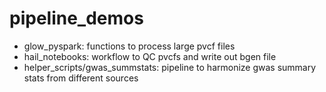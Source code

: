 # pipeline_demos

* glow_pyspark: functions to process large pvcf files
* hail_notebooks: workflow to QC pvcfs and write out bgen file
* helper_scripts/gwas_summstats: pipeline to harmonize gwas summary stats from different sources
